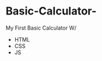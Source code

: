# Basic-Calculator-
My First Basic Calculator W/ 
<ul>
    <li>HTML</li>
    <li>CSS</li>
    <li>JS</li>
</ul>
